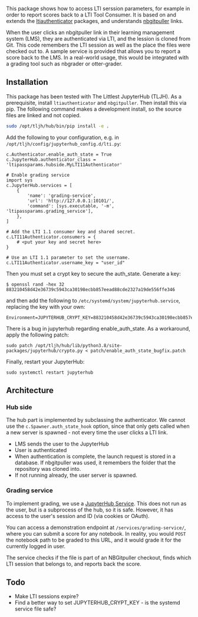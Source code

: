 This package shows how to access LTI serssion parameters, for example in order to report scores back to a LTI Tool Consumer. It is based on and extends the [ltiauthenticator](https://github.com/jupyterhub/ltiauthenticator) packages, and understands [nbgitpuller](https://github.com/jupyterhub/nbgitpuller) links.

When the user clicks an nbgitpuller link in their learning management system (LMS), they are authenticated via LTI, and the lession is cloned from Git. This code remembers the LTI session as well as the place the files were checked out to. A sample service is provided that allows you to report a score back to the LMS. In a real-world usage, this would be integrated with a grading tool such as nbgrader or otter-grader.

## Installation

This package has been tested with The Littlest JupyterHub (TLJH).  As a prerequisite, install `ltiauthenticator` and `nbgitpuller`. Then install this via pip. The following command makes a development install, so the source files are linked and not copied.

```bash
sudo /opt/tljh/hub/bin/pip install -e .
```

Add the following to your configuration, e.g. in `/opt/tljh/config/jupyterhub_config.d/lti.py`:

    c.Authenticator.enable_auth_state = True
    c.JupyterHub.authenticator_class = 'ltipassparams.hubside.MyLTI11Authenticator'

    # Enable grading service
    import sys
    c.JupyterHub.services = [
        {
            'name': 'grading-service',
            'url': 'http://127.0.0.1:10101/',
            'command': [sys.executable, '-m', 'ltipassparams.grading_service'],
        },
    ]

    # Add the LTI 1.1 consumer key and shared secret.
    c.LTI11Authenticator.consumers = {
        # <put your key and secret here>
    }

    # Use an LTI 1.1 parameter to set the username.
    c.LTI11Authenticator.username_key = "user_id"

Then you must set a crypt key to secure the auth_state. Generate a key:

    $ openssl rand -hex 32
    883210458d42e36739c5943ca30198ecbb857eead88cde2327a19de556ffe346

and then add the following to `/etc/systemd/system/jupyterhub.service`, replacing the key with your own:

    Environment=JUPYTERHUB_CRYPT_KEY=883210458d42e36739c5943ca30198ecbb857eead88cde2327a19de556ffe346

There is a bug in jupyterhub regarding enable_auth_state.  As a workaround, apply the following patch:

    sudo patch /opt/tljh/hub/lib/python3.8/site-packages/jupyterhub/crypto.py < patch/enable_auth_state_bugfix.patch

Finally, restart your JupyterHub:

    sudo systemctl restart jupyterhub

## Architecture

### Hub side

The hub part is implemented by subclassing the authenticator.  We cannot use the `c.Spawner.auth_state_hook` option, since that only gets called when a new server is spawned - not every time the user clicks a LTI link.

- LMS sends the user to the JupyterHub
- User is authenticated
- When authentication is complete, the launch request is stored in a database. If nbgitpuller was used, it remembers the folder that the repository was cloned into.
- If not running already, the user server is spawned.

### Grading service

To implement grading, we use a [JupyterHub Service](https://jupyterhub.readthedocs.io/en/stable/reference/services.html). This does not run as the user, but is a subprocess of the hub, so it is safe. However, it has access to the user's session and ID (via cookies or OAuth).

You can access a demonstration endpoint at `/services/grading-service/`, where you can submit a score for any notebook. In reality, you would `POST` the notebook path to be graded to this URL, and it would grade it for the currently logged in user.

The service checks if the file is part of an NBGitpuller checkout, finds which LTI session that belongs to, and reports back the score.

## Todo
- Make LTI sessions expire?
- Find a better way to set JUPYTERHUB_CRYPT_KEY - is the systemd service file safe?
